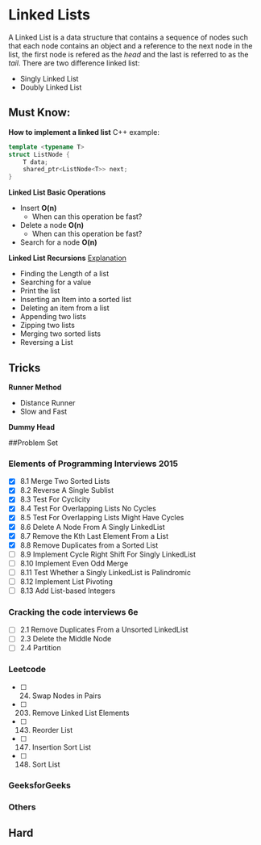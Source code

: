 # Linked Lists
A Linked List is a data structure that contains a sequence of nodes such that each
node contains an object and a reference to the next node in the list, the first node
is refered as the *head* and the last is referred to as the *tail*. There are two 
difference linked list:
* Singly Linked List
* Doubly Linked List

## Must Know:
**How to implement a linked list**
C++ example:
```C++
template <typename T>
struct ListNode {
    T data;
    shared_ptr<ListNode<T>> next;
}
```

**Linked List Basic Operations**
* Insert **O(n)**
    - When can this operation be fast?
* Delete a node **O(n)**
    - When can this operation be fast?
* Search for a node **O(n)**

**Linked List Recursions** [Explanation](http://www.cs.bu.edu/~snyder/cs112/CourseMaterials/LinkedListNotes.Recursion.LLs.html)
* Finding the Length of a list
* Searching for a value
* Print the list
* Inserting an Item into a sorted list
* Deleting an item from a list
* Appending two lists
* Zipping two lists
* Merging two sorted lists
* Reversing a List


## Tricks
**Runner Method**
* Distance Runner
* Slow and Fast

**Dummy Head**

##Problem Set
### Elements of Programming Interviews 2015
- [x] 8.1 Merge Two Sorted Lists
- [x] 8.2 Reverse A Single Sublist
- [x] 8.3 Test For Cyclicity
- [x] 8.4 Test For Overlapping Lists No Cycles
- [x] 8.5 Test For Overlapping Lists Might Have Cycles
- [x] 8.6 Delete A Node From A Singly LinkedList
- [x] 8.7 Remove the Kth Last Element From a List
- [x] 8.8 Remove Duplicates from a Sorted List
- [ ] 8.9 Implement Cycle Right Shift For Singly LinkedList
- [ ] 8.10 Implement Even Odd Merge
- [ ] 8.11 Test Whether a Singly LinkedList is Palindromic
- [ ] 8.12 Implement List Pivoting
- [ ] 8.13 Add List-based Integers

### Cracking the code interviews 6e
- [ ] 2.1 Remove Duplicates From a Unsorted LinkedList
- [ ] 2.3 Delete the Middle Node
- [ ] 2.4 Partition

### Leetcode
- [ ] 24. Swap Nodes in Pairs
- [ ] 203. Remove Linked List Elements
- [ ] 143. Reorder List
- [ ] 147. Insertion Sort List
- [ ] 148. Sort List

### GeeksforGeeks
### Others
## Hard





